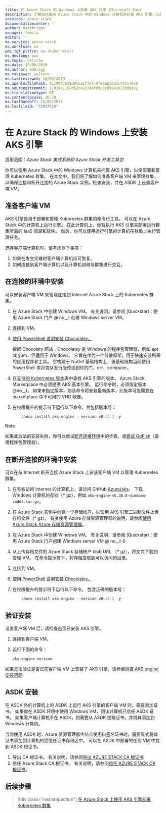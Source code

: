 ```yaml
---
title: 在 Azure Stack 的 Windows 上部署 AKS 引擎 |Microsoft Docs
description: 了解如何使用 Azure Stack 中的 Windows 计算机来托管 AKS 引擎，以便部署和管理 Kubernetes 群集。
services: azure-stack
documentationcenter: ''
author: mattbriggs
manager: femila
editor: ''
ms.service: azure-stack
ms.workload: na
pms.tgt_pltfrm: na (Kubernetes)
ms.devlang: nav
ms.topic: article
ms.date: 10/09/2019
ms.author: mabrigg
ms.reviewer: waltero
ms.lastreviewed: 10/09/2019
ms.openlocfilehash: 9c19047629d95ba1ffe7c0fe6ab2da5c745576a0
ms.sourcegitcommit: 12034a1190d52ca2c7d3f05c8c096416120d8392
ms.translationtype: MT
ms.contentlocale: zh-CN
ms.lasthandoff: 10/08/2019
ms.locfileid: "72037938"
---
```

# <a name="install-the-aks-engine-on-windows-in-azure-stack"></a>在 Azure Stack 的 Windows 上安装 AKS 引擎

适用范围：*Azure Stack 集成系统和 Azure Stack 开发工具包*

你可以使用 Azure Stack 中的 Windows 计算机来托管 AKS 引擎，以便部署和管理 Kubernetes 群集。 在本文中，我们将了解如何准备客户端 VM 来管理群集，以确保连接和断开连接的 Azure Stack 实例，检查安装，并在 ASDK 上设置客户端 VM。

## <a name="prepare-the-client-vm"></a>准备客户端 VM

AKS 引擎是用于部署和管理 Kubernetes 群集的命令行工具。 可以在 Azure Stack 中的计算机上运行引擎。 在此计算机上，你将执行 AKS 引擎来部署运行群集所需的 IaaS 资源和软件。 然后，你可以使用运行引擎的计算机在群集上执行管理任务。

选择客户端计算机时，请考虑以下事项：

1. 如果在发生灾难时客户端计算机应可恢复。
3. 如何连接到客户端计算机以及计算机如何与群集进行交互。

## <a name="install-in-a-connected-environment"></a>在连接的环境中安装

可以安装客户端 VM 来管理连接到 Internet Azure Stack 上的 Kubernetes 群集。

1. 在 Azure Stack 中创建 Windows VM。 有关说明，请参阅 [Quickstart：使用 Azure Stack 门户 @ no__t 创建 Windows server VM。
2. 连接到 VM。
3. [使用 PowerShell 说明安装 Chocolatey。](https://chocolatey.org/install#install-with-powershellexe) 

    根据 Chocolaty 网站：Chocolatey 是 Windows 的程序包管理器，例如 apt 或 yum，但适用于 Windows。 它旨在作为一个分散框架，用于快速安装所需的应用程序和工具。 它构建于 NuGet 基础结构上，该基础结构当前使用 PowerShell 来将包从发行版传送到你的门、err、computer。
4. 在[支持的 Kubernetes 版本](https://github.com/Azure/aks-engine/blob/master/docs/topics/azure-stack.md#supported-kubernetes-versions)表中查找 AKS 引擎的版本。 Azure Stack Marketplace 中必须提供 AKS 基本引擎。 运行命令时，必须指定版本 @no__t。 如果未指定版本，则该命令将安装最新版本，此版本可能需要在 marketplace 中不可用的 VHD 映像。
5. 在权限提升的提示符下运行以下命令，并包括版本号：

    ```PowerShell  
        choco install aks-engine --version v0.41.2 -y
    ```

> [!Note]  
> 如果此方法的安装失败，你可以尝试[断开连接环境](#install-in-a-disconnected-environment)中的步骤，或[尝试 GoFish](azure-stack-kubernetes-aks-engine-troubleshoot.md#try-gofish)（备用程序包管理器）。

## <a name="install-in-a-disconnected-environment"></a>在断开连接的环境中安装

可以在与 Internet 断开连接 Azure Stack 上安装客户端 VM 以管理 Kubernetes 群集。

1.  在有权访问 Internet 的计算机上，请访问 GitHub [Azure/aks](https://github.com/Azure/aks-engine/releases/latest)。 下载 Windows 计算机的存档（* gz），例如 `aks-engine-v0.38.8-windows-amd64.tar.gz`。

2.  在 Azure Stack 实例中创建一个存储帐户，以使用 AKS 引擎二进制文件上传存档文件（* gz）。 有关使用 Azure 存储资源管理器的说明，请参阅[使用 Azure Stack Azure 存储资源管理器](https://docs.microsoft.com/azure-stack/user/azure-stack-storage-connect-se)。

3. 在 Azure Stack 中创建 Windows VM。 有关说明，请参阅 [Quickstart：使用 Azure Stack 门户创建 Windows server VM @ no__t-0

4.  从上传存档文件的 Azure Stack 存储帐户 blob URL （* gz），将文件下载到管理 VM。 在命令提示符下，将存档提取到可以访问的目录。

5. 连接到 VM。

6. [使用 PowerShell 说明安装 Chocolatey。](https://chocolatey.org/install#install-with-powershellexe) 

7.  在权限提升的提示符下运行以下命令。 包含正确的版本号：

    ```PowerShell  
        choco install aks-engine --version v0.41.2 -y
    ```

## <a name="verify-the-installation"></a>验证安装

设置客户端 VM 后，请检查是否已安装 AKS 引擎。

1. 连接到客户端 VM。
2. 运行下面的命令：

    ```PowerShell  
    aks-engine version
    ```

如果无法验证是否已在客户端 VM 上安装了 AKS 引擎，请参阅[排查 AKS engine 安装问题](azure-stack-kubernetes-aks-engine-troubleshoot.md)


## <a name="asdk-installation"></a>ASDK 安装

在 ASDK 外的计算机上的 ASDK 上运行 AKS 引擎的客户端 VM 时，需要添加证书。 如果你在 ASDK 环境中使用 Windows VM，则该计算机已信任 ASDK 证书。 如果客户端计算机不在 ASDK，则需要从 ASDK 提取证书，并将其添加到 Windows 计算机。

当你使用 ASDK 时，Azure 资源管理器终结点使用自签名证书时，需要显式将此证书添加到计算机的受信任证书存储区中。 可以在 ASDK 中部署的任何 VM 中找到 ASDK 根证书。

1. 导出 CA 根证书。 有关说明，请参阅[导出 AZURE STACK CA 根证书](https://docs.microsoft.com/azure-stack/user/azure-stack-version-profiles-azurecli2#export-the-azure-stack-ca-root-certificate)
2. 信任 Azure Stack CA 根证书。 有关说明，请参阅[信任 AZURE STACK CA 根证书](https://docs.microsoft.com/azure-stack/user/azure-stack-version-profiles-azurecli2#trust-the-azure-stack-ca-root-certificate)。

## <a name="next-steps"></a>后续步骤

> [!div class="nextstepaction"]
> [在 Azure Stack 上使用 AKS 引擎部署 Kubernetes 群集](azure-stack-kubernetes-aks-engine-deploy-cluster.md)
